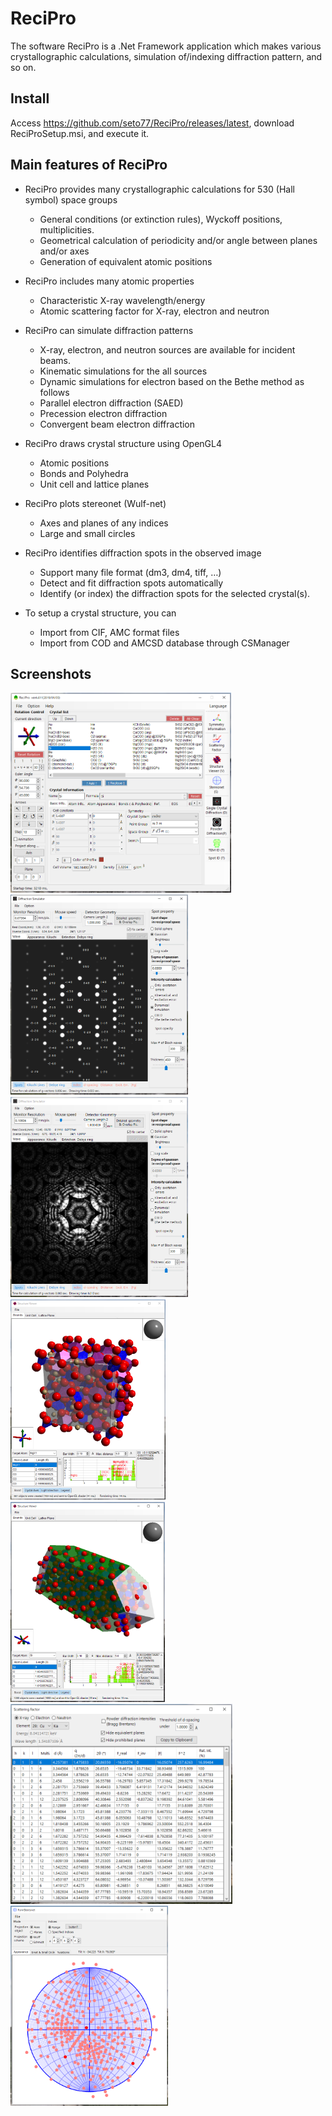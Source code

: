 # ReciPro
The software ReciPro is a .Net Framework application which makes various crystallographic calculations, simulation of/indexing diffraction pattern, and so on.  

## Install
Access https://github.com/seto77/ReciPro/releases/latest, download ReciProSetup.msi, and execute it.

## Main features of ReciPro
* ReciPro provides many crystallographic calculations for 530 (Hall symbol) space groups
  * General conditions (or extinction rules), Wyckoff positions, multiplicities.  
  * Geometrical calculation of periodicity and/or angle between planes and/or axes 
  * Generation of equivalent atomic positions

* ReciPro includes many atomic properties
  * Characteristic X-ray wavelength/energy
  * Atomic scattering factor for X-ray, electron and neutron
* ReciPro can simulate diffraction patterns
  * X-ray, electron, and neutron sources are available for incident beams.
  * Kinematic simulations for the all sources
  * Dynamic simulations for electron based on the Bethe method as follows
  * Parallel electron diffraction (SAED)
  * Precession electron diffraction
  * Convergent beam electron diffraction
* ReciPro draws crystal structure using OpenGL4
  * Atomic positions
  * Bonds and Polyhedra
  * Unit cell and lattice planes
* ReciPro plots stereonet (Wulf-net)
  * Axes and planes of any indices
  * Large and small circles
* ReciPro identifies diffraction spots in the observed image
  * Support many file format (dm3, dm4, tiff, …)
  * Detect and fit diffraction spots automatically
  * Identify (or index) the diffraction spots for the selected crystal(s).   
* To setup a crystal structure, you can
  * Import from CIF, AMC format files
  * Import from COD and AMCSD database through CSManager

## Screenshots
<img src="Screenshots/Main.png?raw=true" height="320px">  <img src="Screenshots/DiffractionSimulator1.png?raw=false" height="320px">　<img src="Screenshots/DiffractionSimulator2.png" height="320px">　<img src="Screenshots/StructureViewer1.png" height="320px">　<img src="Screenshots/StructureViewer2.png" height="320px"> <img src="Screenshots/ScatteringFactors.png" height="320px"> <img src="Screenshots/Stereonet.png" height="320px">

